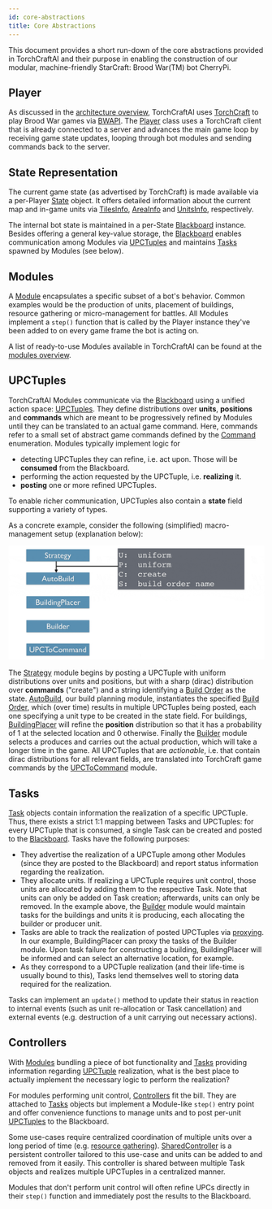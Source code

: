 ```yaml
---
id: core-abstractions
title: Core Abstractions
---
```


This document provides a short run-down of the core abstractions provided in TorchCraftAI and their purpose in enabling the construction of our modular, machine-friendly StarCraft: Brood War(TM) bot CherryPi.

## Player

As discussed in the [architecture overview](architecture.md), TorchCraftAI uses [TorchCraft](https://github.com/TorchCraft/TorchCraft) to play Brood War games via [BWAPI]().
The [Player]() class uses a TorchCraft client that is already connected to a server and advances the main game loop by receiving game state updates, looping through bot modules and sending commands back to the server.

## State Representation

The current game state (as advertised by TorchCraft) is made available via a per-Player [State]() object.
It offers detailed information about the current map and in-game units via [TilesInfo](), [AreaInfo]() and [UnitsInfo](), respectively.

The internal bot state is maintained in a per-State [Blackboard]() instance.
Besides offering a general key-value storage, the [Blackboard]() enables communication among Modules via [UPCTuples]() and maintains [Tasks]() spawned by Modules (see below).

## Modules

A [Module]() encapsulates a specific subset of a bot's behavior.
Common examples would be the production of units, placement of buildings, resource gathering or micro-management for battles.
All Modules implement a `step()` function that is called by the Player instance they've been added to on every game frame the bot is acting on.

A list of ready-to-use Modules available in TorchCraftAI can be found at the [modules overview](modules.md).

## UPCTuples

TorchCraftAI Modules communicate via the [Blackboard]() using a unified action space: [UPCTuples]().
They define distributions over **units**, **positions** and **commands** which are meant to be progressively refined by Modules until they can be translated to an actual game command.
Here, commands refer to a small set of abstract game commands defined by the [Command]() enumeration.
Modules typically implement logic for
- detecting UPCTuples they can refine, i.e. act upon. Those will be **consumed** from the Blackboard.
- performing the action requested by the UPCTuple, i.e. **realizing** it.
- **posting** one or more refined UPCTuples.

To enable richer communication, UPCTuples also contain a **state** field supporting a variety of types.

As a concrete example, consider the following (simplified) macro-management
setup (explanation below):

![UPCTuple communication example](assets/upc.gif)

The [Strategy]() module begins by posting a UPCTuple with uniform distributions over units and positions, but with a sharp (dirac) distribution over **commands** ("create") and a string identifying a [Build Order]() as the state.
[AutoBuild](), our build planning module, instantiates the specified [Build Order](), which (over time) results in multiple UPCTuples being posted, each one specifying a unit type to be created in the state field.
For buildings, [BuildingPlacer]() will refine the **position** distribution so that it has a probability of 1 at the selected location and 0 otherwise.
Finally the [Builder]() module selects a produces and carries out the actual production, which will take a longer time in the game.
All UPCTuples that are *actionable*, i.e. that contain dirac distributions for all relevant fields, are translated into TorchCraft game commands by the [UPCToCommand]() module.

<!--The [Blackboard]() will maintain a directed graph of all UPCTuples that have been posted and consumed throughout a game.-->

## Tasks

[Task]() objects contain information the realization of a specific UPCTuple.
Thus, there exists a strict 1:1 mapping between Tasks and UPCTuples: for every UPCTuple that is consumed, a single Task can be created and posted to the [Blackboard]().
Tasks have the following purposes:
- They advertise the realization of a UPCTuple among other Modules (since they are posted to the Blackboard) and report status information regarding the realization.
- They allocate units.
If realizing a UPCTuple requires unit control, those units are allocated by adding them to the respective Task.
Note that units can only be added on Task creation; afterwards, units can only be removed.
In the example above, the [Builder]() module would maintain tasks for the buildings and units it is producing, each allocating the builder or producer unit.
- Tasks are able to track the realization of posted UPCTuples via [proxying]().
In our example, BuildingPlacer can proxy the tasks of the Builder module.
Upon task failure for constructing a building, BuildingPlacer will be informed and can select an alternative location, for example.
- As they correspond to a UPCTuple realization (and their life-time is usually bound to this), Tasks lend themselves well to storing data required for the realization.

Tasks can implement an `update()` method to update their status in reaction to internal events (such as unit re-allocation or Task cancellation) and external events (e.g. destruction of a unit carrying out necessary actions).


## Controllers

With [Modules](#modules) bundling a piece of bot functionality and [Tasks](#tasks) providing information regarding [UPCTuple](#upctuples) realization, what is the best place to actually implement the necessary logic to perform the realization?

For modules performing unit control, [Controllers]() fit the bill.
They are attached to [Tasks]() objects but implement a Module-like `step()` entry point and offer convenience functions to manage units and to post per-unit [UPCTuples]() to the Blackboard.

Some use-cases require centralized coordination of multiple units over a long period of time (e.g. [resource gathering](link-to-gatherer)).
[SharedController]() is a persistent controller tailored to this use-case and units can be added to and removed from it easily.
This controller is shared between multiple Task objects and realizes multiple UPCTuples in a centralized manner.

Modules that don't perform unit control will often refine UPCs directly in their `step()` function and immediately post the results to the Blackboard.

